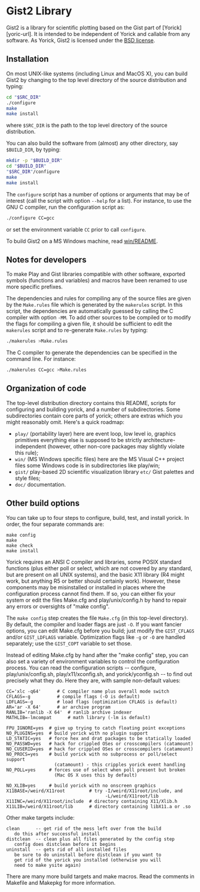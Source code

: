 # Gist2 Library

Gist2 is a library for scientific plotting based on the Gist part of
[Yorick][yoric-url].  It is intended to be independent of Yorick and callable
from any software.  As Yorick, Gist2 is licensed under the [BSD
license][license-url].


## Installation

On most UNIX-like systems (including Linux and MacOS X), you can build Gist2 by
changing to the top level directory of the source distribution and typing:

```sh
cd "$SRC_DIR"
./configure
make
make install
```

where `$SRC_DIR` is the path to the top level directory of the source
distribution.

You can also build the software from (almost) any other directory, say
`$BUILD_DIR`, by typing:

```sh
mkdir -p "$BUILD_DIR"
cd "$BUILD_DIR"
"$SRC_DIR"/configure
make
make install
```

The `configure` script has a number of options or arguments that may be of
interest (call the script with option `--help` for a list).  For instance, to
use the GNU C compiler, run the configuration script as:

```sh
./configure CC=gcc
```

or set the environment variable `CC` prior to call `configure`.

To build Gist2 on a MS Windows machine, read [win/README](win/README).


## Notes for developers

To make Play and Gist libraries compatible with other software, exported
symbols (functions and variables) and macros have been renamed to use more
specific prefixes.

The dependencies and rules for compiling any of the source files are given by
the `Make.rules` file which is generated by the `makerules` script.  In this
script, the dependencies are automatically guessed by calling the C compiler
with option `-MM`.  To add other sources to be compiled or to modify the flags
for compiling a given file, it should be sufficient to edit the `makerules`
script and to re-generate `Make.rules` by typing:

```sh
./makerules >Make.rules
```

The C compiler to generate the dependencies can be specified in the command
line.  For instance:

```sh
./makerules CC=gcc >Make.rules
```


## Organization of code

The top-level distribution directory contains this README, scripts for
configuring and building yorick, and a number of subdirectories.  Some
subdirectories contain core parts of yorick; others are extras which
you might reasonably omit.  Here's a quick roadmap:

- `play/` (portability layer) here are event loop, low level io, graphics
  primitives everything else is supposed to be strictly
  architecture-independent (however, other non-core packages may slightly
  violate this rule);
- `win/` (MS Windows specific files) here are the MS Visual C++ project files
  some Windows code is in subdirectories like play/win;
- `gist/` play-based 2D scientific visualization library `etc/` Gist palettes
  and style files;
- `doc/` documentation.


## Other build options

You can take up to four steps to configure, build, test, and install
yorick.  In order, the four separate commands are:

    make config
    make
    make check
    make install

 Yorick requires an ANSI C compiler and libraries, some POSIX standard
 functions (plus either poll or select, which are not covered by any
 standard, but are present on all UNIX systems), and the basic X11
 library (R4 might work, but anything R5 or better should certainly
 work).  However, these components may be misinstalled or installed in
 places where the configuration process cannot find them.  If so, you
 can either fix your system or edit the files Make.cfg and
 play/unix/config.h by hand to repair any errors or oversights of "make
 config".

 The `make config` step creates the file `Make.cfg` (in this top-level
 directory).  By default, the compiler and loader flags are just `-O`.
 If you want fancier options, you can edit Make.cfg before you build;
 just modify the `GIST_CFLAGS` and/or `GIST_LDFLAGS` variable.
 Optimization flags like `-g` or `-O` are handled separately; use the
 `GIST_COPT` variable to set those.

 Instead of editing Make.cfg by hand after the "make config" step, you
 can also set a variety of environment variables to control the
 configuration process.  You can read the configuration scripts --
 configure, play/unix/config.sh, play/x11/xconfig.sh, and
 yorick/yconfig.sh -- to find out precisely what they do.  Here they
 are, with sample non-default values:

    CC='xlc -q64'      # C compiler name plus overall mode switch
    CFLAGS=-g          # compile flags (-O is default)
    LDFLAGS=-g         # load flags (optimization CFLAGS is default)
    AR='ar -X 64'      # ar archive program
    RANLIB='ranlib -X 64'  # ranlib archive indexer
    MATHLIB=-lmcompat      # math library (-lm is default)

    FPU_IGNORE=yes  # give up trying to catch floating point exceptions
    NO_PLUGINS=yes  # build yorick with no plugin support
    LD_STATIC=yes   # force hex and drat packages to be statically loaded
    NO_PASSWD=yes   # hack for crippled OSes or crosscompilers (catamount)
    NO_CUSERID=yes  # hack for crippled OSes or crosscompilers (catamount)
    NO_PROCS=yes    # build yorick with no subprocess or poll/select support
                      (catamount) - this cripples yorick event handling
    NO_POLL=yes     # forces use of select when poll present but broken
                      (Mac OS X uses this by default)

    NO_XLIB=yes     # build yorick with no onscreen graphics
    X11BASE=/weird/X11root         # try -I/weird/X11root/include, and
                                         -L/weird/X11root/lib
    X11INC=/weird/X11root/include  # directory containing X11/Xlib.h
    X11LIB=/weird/X11root/lib      # directory containing libX11.a or .so

Other make targets include:

    clean      -- get rid of the mess left over from the build
       do this after successful install
    distclean  -- clean plus all files generated by the config step
       config does distclean before it begins
    uninstall  -- gets rid of all installed files
       be sure to do uninstall before distclean if you want to
       get rid of the yorick you installed (otherwise you will
       need to make ysite again)

There are many more build targets and make macros.  Read the comments
in Makefile and Makepkg for more information.


[license-url]: ./LICENSE.md
[license-img]: http://img.shields.io/badge/license-MIT-brightgreen.svg?style=flat

[yorick-url]: http://dhmunro.github.io/yorick-doc/
